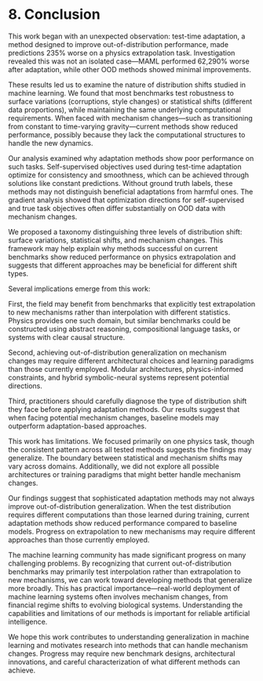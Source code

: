 # 8. Conclusion

This work began with an unexpected observation: test-time adaptation, a method designed to improve out-of-distribution performance, made predictions 235% worse on a physics extrapolation task. Investigation revealed this was not an isolated case—MAML performed 62,290% worse after adaptation, while other OOD methods showed minimal improvements.

These results led us to examine the nature of distribution shifts studied in machine learning. We found that most benchmarks test robustness to surface variations (corruptions, style changes) or statistical shifts (different data proportions), while maintaining the same underlying computational requirements. When faced with mechanism changes—such as transitioning from constant to time-varying gravity—current methods show reduced performance, possibly because they lack the computational structures to handle the new dynamics.

Our analysis examined why adaptation methods show poor performance on such tasks. Self-supervised objectives used during test-time adaptation optimize for consistency and smoothness, which can be achieved through solutions like constant predictions. Without ground truth labels, these methods may not distinguish beneficial adaptations from harmful ones. The gradient analysis showed that optimization directions for self-supervised and true task objectives often differ substantially on OOD data with mechanism changes.

We proposed a taxonomy distinguishing three levels of distribution shift: surface variations, statistical shifts, and mechanism changes. This framework may help explain why methods successful on current benchmarks show reduced performance on physics extrapolation and suggests that different approaches may be beneficial for different shift types.

Several implications emerge from this work:

First, the field may benefit from benchmarks that explicitly test extrapolation to new mechanisms rather than interpolation with different statistics. Physics provides one such domain, but similar benchmarks could be constructed using abstract reasoning, compositional language tasks, or systems with clear causal structure.

Second, achieving out-of-distribution generalization on mechanism changes may require different architectural choices and learning paradigms than those currently employed. Modular architectures, physics-informed constraints, and hybrid symbolic-neural systems represent potential directions.

Third, practitioners should carefully diagnose the type of distribution shift they face before applying adaptation methods. Our results suggest that when facing potential mechanism changes, baseline models may outperform adaptation-based approaches.

This work has limitations. We focused primarily on one physics task, though the consistent pattern across all tested methods suggests the findings may generalize. The boundary between statistical and mechanism shifts may vary across domains. Additionally, we did not explore all possible architectures or training paradigms that might better handle mechanism changes.

Our findings suggest that sophisticated adaptation methods may not always improve out-of-distribution generalization. When the test distribution requires different computations than those learned during training, current adaptation methods show reduced performance compared to baseline models. Progress on extrapolation to new mechanisms may require different approaches than those currently employed.

The machine learning community has made significant progress on many challenging problems. By recognizing that current out-of-distribution benchmarks may primarily test interpolation rather than extrapolation to new mechanisms, we can work toward developing methods that generalize more broadly. This has practical importance—real-world deployment of machine learning systems often involves mechanism changes, from financial regime shifts to evolving biological systems. Understanding the capabilities and limitations of our methods is important for reliable artificial intelligence.

We hope this work contributes to understanding generalization in machine learning and motivates research into methods that can handle mechanism changes. Progress may require new benchmark designs, architectural innovations, and careful characterization of what different methods can achieve.